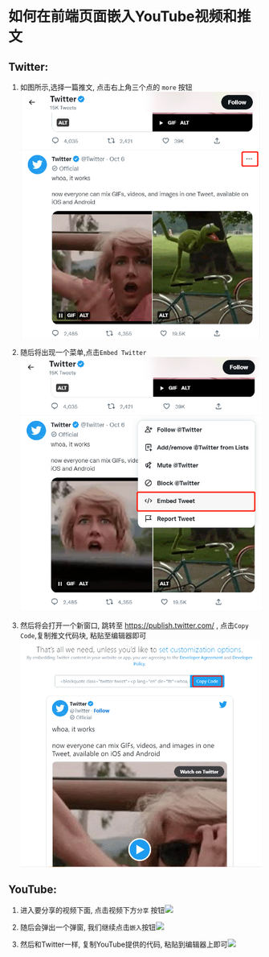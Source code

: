 # 如何在前端页面嵌入YouTube视频和推文

## Twitter:

1. 如图所示,选择一篇推文, 点击右上角三个点的 `more` 按钮![](./share/2022-12-06-09-09-53-image.png)

2. 随后将出现一个菜单,点击`Embed Twitter`![](./share/2022-12-06-09-12-19-image.png)

3. 然后将会打开一个新窗口, 跳转至 https://publish.twitter.com/ , 点击`Copy Code`,复制推文代码块, 粘贴至编辑器即可![](./share/2022-12-06-09-14-40-image.png)

## YouTube:

1. 进入要分享的视频下面, 点击视频下方`分享` 按钮![](https://xephyrus.github.io/share/2022-12-06-09-24-42-image.png)

2. 随后会弹出一个弹窗, 我们继续点击`嵌入`按钮![](https://xephyrus.github.io/share/2022-12-06-09-27-25-image.png)

3. 然后和Twitter一样, 复制YouTube提供的代码, 粘贴到编辑器上即可![](https://xephyrus.github.io/share/2022-12-06-09-28-51-image.png)
